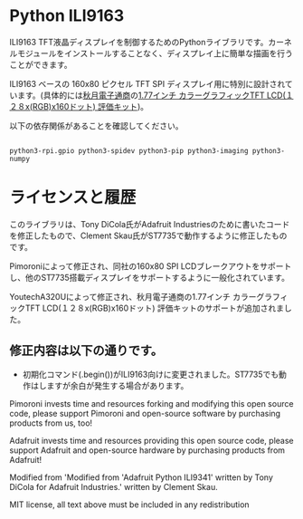 # Python ILI9163

ILI9163 TFT液晶ディスプレイを制御するためのPythonライブラリです。カーネルモジュールをインストールすることなく、ディスプレイ上に簡単な描画を行うことができます。

ILI9163 ベースの 160x80 ピクセル TFT SPI ディスプレイ用に特別に設計されています。(具体的には[秋月電子通商](http://akizukidenshi.com/catalog/top.aspx)の[1.77インチ カラーグラフィックTFT LCD(１２８x(RGB)x160ドット) 評価キット](http://akizukidenshi.com/catalog/g/gK-14032/))。

以下の依存関係があることを確認してください。

````

python3-rpi.gpio python3-spidev python3-pip python3-imaging python3-numpy

````

# ライセンスと履歴

このライブラリは、Tony DiCola氏がAdafruit Industriesのために書いたコードを修正したもので、Clement Skau氏がST7735で動作するように修正したものです。

Pimoroniによって修正され、同社の160x80 SPI LCDブレークアウトをサポートし、他のST7735搭載ディスプレイをサポートするように一般化されています。

YoutechA320Uによって修正され、秋月電子通商の1.77インチ カラーグラフィックTFT LCD(１２８x(RGB)x160ドット) 評価キットのサポートが追加されました。

## 修正内容は以下の通りです。

* 初期化コマンド(.begin())がILI9163向けに変更されました。ST7735でも動作はしますが余白が発生する場合があります。

Pimoroni invests time and resources forking and modifying this open source code, please support Pimoroni and open-source software by purchasing products from us, too!

Adafruit invests time and resources providing this open source code, please support Adafruit and open-source hardware by purchasing products from Adafruit!

Modified from 'Modified from 'Adafruit Python ILI9341' written by Tony DiCola for Adafruit Industries.' written by Clement Skau.

MIT license, all text above must be included in any redistribution


